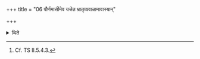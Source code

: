 +++
title = "06 पौर्णमासीमेव यजेत भ्रातृव्यवान्नामावास्याम्"

+++

<details><summary>थिते</summary>

6. A (sacrificer) having enemies should perform only the Full-moon-sacrifice and not the New-moon-sacrifice.[^1]  

[^1]: Cf. TS II.5.4.3.
</details>
